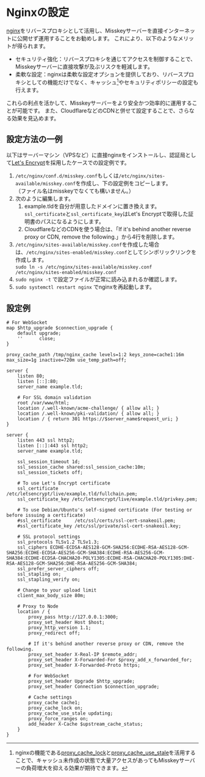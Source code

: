 # Nginxの設定

[nginx](https://nginx.org/)をリバースプロキシとして活用し、Misskeyサーバーを直接インターネットに公開せず運用することをお勧めします。
これにより、以下のようなメリットが得られます。

- セキュリティ強化：リバースプロキシを通じてアクセスを制御することで、Misskeyサーバーに直接攻撃が及ぶリスクを軽減します。
- 柔軟な設定：nginxは柔軟な設定オプションを提供しており、リバースプロキシとしての機能だけでなく、キャッシュ[^1]やセキュリティポリシーの設定も行えます。

これらの利点を活かして、Misskeyサーバーをより安全かつ効率的に運用することが可能です。
また、CloudflareなどのCDNと併せて設定することで、さらなる効果を見込めます。

[^1]: nginxの機能である[proxy_cache_lock](http://nginx.org/en/docs/http/ngx_http_proxy_module.html#proxy_cache_lock)と[proxy_cache_use_stale](http://nginx.org/en/docs/http/ngx_http_proxy_module.html#proxy_cache_use_stale)を活用することで、キャッシュ未作成の状態で大量アクセスがあってもMisskeyサーバーの負荷増大を抑える効果が期待できます。

## 設定方法の一例

以下はサーバーマシン（VPSなど）に直接nginxをインストールし、認証局として[Let's Encrypt](https://letsencrypt.org/)を採用したケースでの設定例です。

1. `/etc/nginx/conf.d/misskey.conf`もしくは`/etc/nginx/sites-available/misskey.conf`を作成し、下の設定例をコピーします。\
   （ファイル名はmisskeyでなくても構いません。）
2. 次のように編集します。
   1. example.tldを自分が用意したドメインに置き換えます。\
     `ssl_certificate`と`ssl_certificate_key`はLet's Encryptで取得した証明書のパスになるようにします。
	 2. CloudflareなどのCDNを使う場合は、「If it's behind another reverse proxy or CDN, remove the following.」から4行を削除します。
3. `/etc/nginx/sites-available/misskey.conf`を作成した場合は、`/etc/nginx/sites-enabled/misskey.conf`としてシンボリックリンクを作成します。\
   `sudo ln -s /etc/nginx/sites-available/misskey.conf /etc/nginx/sites-enabled/misskey.conf`
4. `sudo nginx -t` で設定ファイルが正常に読み込まれるか確認します。
5. `sudo systemctl restart nginx` でnginxを再起動します。

## 設定例

```nginx
# For WebSocket
map $http_upgrade $connection_upgrade {
    default upgrade;
    ''      close;
}

proxy_cache_path /tmp/nginx_cache levels=1:2 keys_zone=cache1:16m max_size=1g inactive=720m use_temp_path=off;

server {
    listen 80;
    listen [::]:80;
    server_name example.tld;

    # For SSL domain validation
    root /var/www/html;
    location /.well-known/acme-challenge/ { allow all; }
    location /.well-known/pki-validation/ { allow all; }
    location / { return 301 https://$server_name$request_uri; }
}

server {
    listen 443 ssl http2;
    listen [::]:443 ssl http2;
    server_name example.tld;

    ssl_session_timeout 1d;
    ssl_session_cache shared:ssl_session_cache:10m;
    ssl_session_tickets off;

    # To use Let's Encrypt certificate
    ssl_certificate     /etc/letsencrypt/live/example.tld/fullchain.pem;
    ssl_certificate_key /etc/letsencrypt/live/example.tld/privkey.pem;

    # To use Debian/Ubuntu's self-signed certificate (For testing or before issuing a certificate)
    #ssl_certificate     /etc/ssl/certs/ssl-cert-snakeoil.pem;
    #ssl_certificate_key /etc/ssl/private/ssl-cert-snakeoil.key;

    # SSL protocol settings
    ssl_protocols TLSv1.2 TLSv1.3;
    ssl_ciphers ECDHE-ECDSA-AES128-GCM-SHA256:ECDHE-RSA-AES128-GCM-SHA256:ECDHE-ECDSA-AES256-GCM-SHA384:ECDHE-RSA-AES256-GCM-SHA384:ECDHE-ECDSA-CHACHA20-POLY1305:ECDHE-RSA-CHACHA20-POLY1305:DHE-RSA-AES128-GCM-SHA256:DHE-RSA-AES256-GCM-SHA384;
    ssl_prefer_server_ciphers off;
    ssl_stapling on;
    ssl_stapling_verify on;

    # Change to your upload limit
    client_max_body_size 80m;

    # Proxy to Node
    location / {
        proxy_pass http://127.0.0.1:3000;
        proxy_set_header Host $host;
        proxy_http_version 1.1;
        proxy_redirect off;

        # If it's behind another reverse proxy or CDN, remove the following.
        proxy_set_header X-Real-IP $remote_addr;
        proxy_set_header X-Forwarded-For $proxy_add_x_forwarded_for;
        proxy_set_header X-Forwarded-Proto https;

        # For WebSocket
        proxy_set_header Upgrade $http_upgrade;
        proxy_set_header Connection $connection_upgrade;

        # Cache settings
        proxy_cache cache1;
        proxy_cache_lock on;
        proxy_cache_use_stale updating;
        proxy_force_ranges on;
        add_header X-Cache $upstream_cache_status;
    }
}
```
